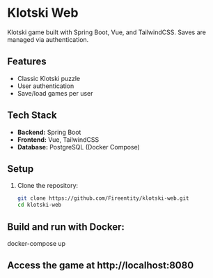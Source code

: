 # Klotski Web

Klotski game built with Spring Boot, Vue, and TailwindCSS. Saves are managed via authentication.

## Features
- Classic Klotski puzzle
- User authentication
- Save/load games per user

## Tech Stack
- **Backend:** Spring Boot  
- **Frontend:** Vue, TailwindCSS  
- **Database:** PostgreSQL (Docker Compose)  

## Setup
1. Clone the repository:  
   ```sh
   git clone https://github.com/Fireentity/klotski-web.git
   cd klotski-web
## Build and run with Docker:
  docker-compose up

## Access the game at http://localhost:8080
